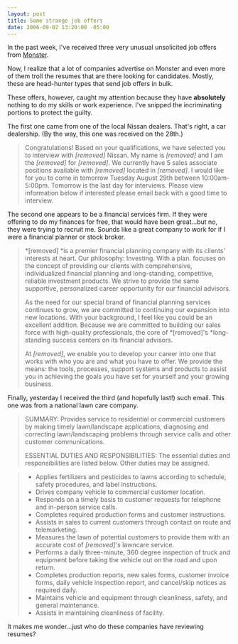 ```yaml
---
layout: post
title: Some strange job offers
date: 2006-09-02 13:20:00 -05:00
---
```


In the past week, I've received three very unusual unsolicited job offers from [Monster](http://www.monster.com/). 

Now, I realize that a lot of companies advertise on Monster and even more of them troll the resumes that are there looking for candidates. Mostly, these are head-hunter types that send job offers in bulk.

These offers, however, caught my attention because they have **absolutely** nothing to do my skills or work experience. I've snipped the incriminating portions to protect the guilty.

The first one came from one of the local Nissan dealers. That's right, a car dealership. (By the way, this one was received on the 28th.)

> Congratulations! Based on your qualifications, we have selected you to interview with *[removed]* Nissan. My name is *[removed]* and I am the *[removed]* for *[removed]*. We currently have 5 sales associate positions available with *[removed]* located in *[removed]*. I would like for you to come in tomorrow Tuesday August 29th between 10:00am-5:00pm. Tomorrow is the last day for interviews. Please view information below if interested please email back with a good time to interview.

The second one appears to be a financial services firm. If they were offering to do my finances for free, that would have been great...but no, they were trying to recruit me. Sounds like a great company to work for if I were a financial planner or stock broker.

> *[removed] *is a premier financial planning company with its clients' interests at heart. Our philosophy: Investing. With a plan. focuses on the concept of providing our clients with comprehensive, individualized financial planning and long-standing, competitive, reliable investment products. We strive to provide the same supportive, personalized career opportunity for our financial advisors.
> 
> As the need for our special brand of financial planning services continues to grow, we are committed to continuing our expansion into new locations. With your background, I feel like you could be an excellent addition. Because we are committed to building our sales force with high-quality professionals, the core of *[removed]'s *long-standing success centers on its financial advisors.
> 
> At *[removed]*, we enable you to develop your career into one that works with who you are and what you have to offer. We provide the means: the tools, processes, support systems and products to assist you in achieving the goals you have set for yourself and your growing business.

Finally, yesterday I received the third (and hopefully last!) such email. This one was from a national lawn care company. 

> SUMMARY:
> Provides service to residential or commercial customers by making timely lawn/landscape applications, diagnosing and correcting lawn/landscaping problems through service calls and other customer communications.
> 
> ESSENTIAL DUTIES AND RESPONSIBILITIES:
> The essential duties and responsibilities are listed below. Other duties may be assigned.

> *   Applies fertilizers and pesticides to lawns according to schedule, safety procedures, and label instructions.
> *   Drives company vehicle to commercial customer location.
> *   Responds on a timely basis to customer requests for telephone and in-person service calls.
> *   Completes required production forms and customer instructions.
> *   Assists in sales to current customers through contact on route and telemarketing.
> *   Measures the lawn of potential customers to provide them with an accurate cost of *[removed]'s* lawncare service.
> *   Performs a daily three-minute, 360 degree inspection of truck and equipment before taking the vehicle out on the road and upon return.
> *   Completes production reports, new sales forms, customer invoice forms, daily vehicle inspection report, and cancel/skip notices as required daily.
> *   Maintains vehicle and equipment through cleanliness, safety, and general maintenance.
> *   Assists in maintaining cleanliness of facility.

It makes me wonder...just who do these companies have reviewing resumes?
